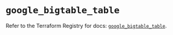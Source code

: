 # `google_bigtable_table`

Refer to the Terraform Registry for docs: [`google_bigtable_table`](https://registry.terraform.io/providers/hashicorp/google/5.12.0/docs/resources/bigtable_table).

